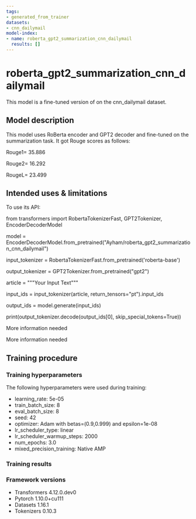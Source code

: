 ```yaml
---
tags:
- generated_from_trainer
datasets:
- cnn_dailymail
model-index:
- name: roberta_gpt2_summarization_cnn_dailymail
  results: []
---
```


<!-- This model card has been generated automatically according to the information the Trainer had access to. You
should probably proofread and complete it, then remove this comment. -->

# roberta_gpt2_summarization_cnn_dailymail

This model is a fine-tuned version of [](https://huggingface.co/) on the cnn_dailymail dataset.

## Model description
This model uses RoBerta encoder and GPT2 decoder and fine-tuned on the summarization task. It got Rouge scores as follows:

Rouge1= 35.886

Rouge2= 16.292

RougeL= 23.499
## Intended uses & limitations
To use its API:

from transformers import RobertaTokenizerFast, GPT2Tokenizer, EncoderDecoderModel

model = EncoderDecoderModel.from_pretrained("Ayham/roberta_gpt2_summarization_cnn_dailymail")

input_tokenizer = RobertaTokenizerFast.from_pretrained('roberta-base')

output_tokenizer = GPT2Tokenizer.from_pretrained("gpt2")

article = """Your Input Text"""

input_ids = input_tokenizer(article, return_tensors="pt").input_ids

output_ids = model.generate(input_ids)

print(output_tokenizer.decode(output_ids[0], skip_special_tokens=True))

More information needed

More information needed

## Training procedure

### Training hyperparameters

The following hyperparameters were used during training:
- learning_rate: 5e-05
- train_batch_size: 8
- eval_batch_size: 8
- seed: 42
- optimizer: Adam with betas=(0.9,0.999) and epsilon=1e-08
- lr_scheduler_type: linear
- lr_scheduler_warmup_steps: 2000
- num_epochs: 3.0
- mixed_precision_training: Native AMP

### Training results



### Framework versions

- Transformers 4.12.0.dev0
- Pytorch 1.10.0+cu111
- Datasets 1.16.1
- Tokenizers 0.10.3
